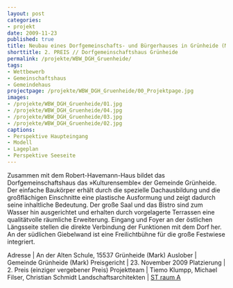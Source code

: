 ```yaml
---
layout: post
categories:
- projekt
date: 2009-11-23
published: true
title: Neubau eines Dorfgemeinschafts- und Bürgerhauses in Grünheide (Mark)
shorttitle: 2. PREIS // Dorfgemeinschaftshaus Grünheide
permalink: /projekte/WBW_DGH_Gruenheide/
tags: 
- Wettbewerb
- Gemeinschaftshaus
- Gemeindehaus
projectpage: /projekte/WBW_DGH_Gruenheide/00_Projektpage.jpg
images:
- /projekte/WBW_DGH_Gruenheide/01.jpg
- /projekte/WBW_DGH_Gruenheide/04.jpg
- /projekte/WBW_DGH_Gruenheide/03.jpg
- /projekte/WBW_DGH_Gruenheide/02.jpg
captions:
- Perspektive Haupteingang
- Modell
- Lageplan
- Perspektive Seeseite
---
```

Zusammen mit dem Robert-Havemann-Haus bildet das Dorfgemeinschaftshaus das »Kulturensemble« der Gemeinde Grünheide. Der einfache Baukörper erhält durch die spezielle Dachausbildung und die großflächigen Einschnitte eine plastische Ausformung und zeigt dadurch seine inhaltliche Bedeutung. Der große Saal und das Bistro sind zum Wasser hin ausgerichtet und erhalten durch vorgelagerte Terrassen eine qualitätvolle räumliche Erweiterung. Eingang und Foyer an der östlichen Längsseite stellen die direkte Verbindung der Funktionen mit dem Dorf her. An der südlichen Giebelwand ist eine Freilichtbühne für die große Festwiese integriert. 

Adresse				    |	An der Alten Schule, 15537 Grünheide (Mark)
Auslober			    |	Gemeinde Grünheide (Mark)
Preisgericht		    |	23. November 2009
Platzierung			    |	2. Preis (einziger vergebener Preis)
Projektteam			    |	Tiemo Klumpp, Michael Filser, Christian Schmidt 
Landschaftsarchitekten  |   [ST raum A](http://www.strauma.com)